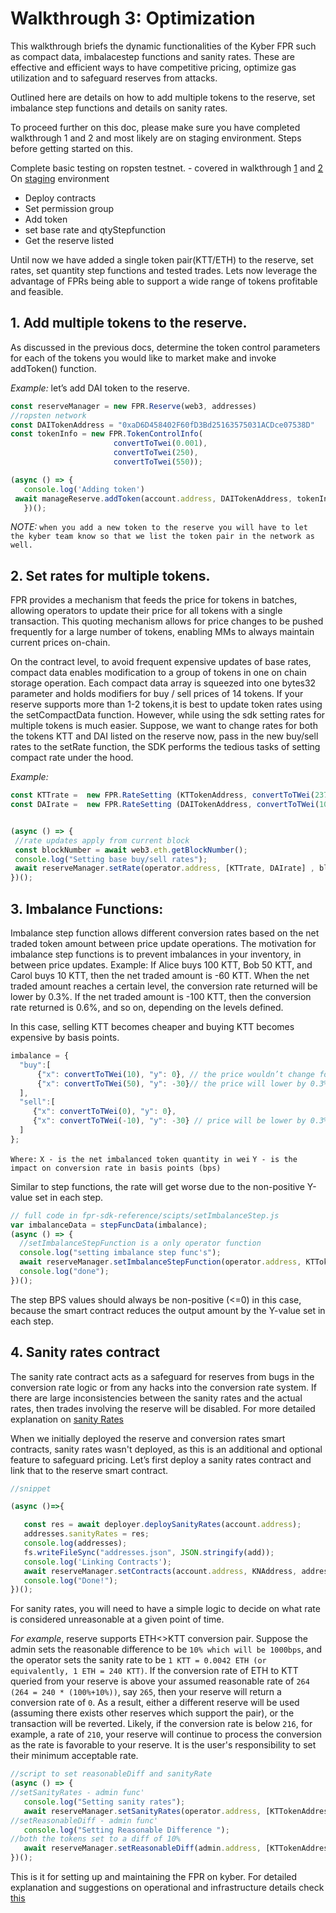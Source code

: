 # Walkthrough 3: Optimization

This walkthrough briefs the dynamic functionalities of the Kyber FPR such as compact data, imbalacestep functions and sanity rates. These are effective and efficient ways to have competitive pricing, optimize gas utilization and to safeguard reserves from attacks. 


Outlined here are details on how to add multiple tokens to the reserve, set imbalance step functions and details on sanity rates.

To proceed further on this doc, please make sure you have completed walkthrough 1 and 2 and most likely are on staging environment. Steps before getting started on this.


Complete basic testing on ropsten testnet. - covered in walkthrough [1](docs/tutorial-walkthrough1.md) and [2](docs/tutorial-walkthrough2.md)
On [staging](/docs/mainnetStaging.md) environment 
* Deploy contracts
* Set permission group
* Add token
* set base rate and qtyStepfunction
* Get the reserve listed



Until now we have added a single token pair(KTT/ETH) to the reserve, set rates, set quantity step functions and tested trades. Lets now leverage the advantage of FPRs being able to support a wide range of tokens profitable and feasible.

## 1. Add multiple tokens to the reserve.

As discussed in the previous docs, determine the token control parameters for each of the tokens you would like to market make and invoke addToken() function.


*Example:* let’s add DAI token to the reserve.
```js
const reserveManager = new FPR.Reserve(web3, addresses)
//ropsten network
const DAITokenAddress = "0xaD6D458402F60fD3Bd25163575031ACDce07538D"
const tokenInfo = new FPR.TokenControlInfo(
                       convertToTwei(0.001),
                       convertToTwei(250),
                       convertToTwei(550));

(async () => {
   console.log('Adding token')
 await manageReserve.addToken(account.address, DAITokenAddress, tokenInfo)
   })();
```
*NOTE:* `when you add a new token to the reserve you will have to let the kyber team know so that we list the token pair in the network as well.`


## 2. Set rates for multiple tokens.

FPR provides a mechanism that feeds the price for tokens in batches, allowing operators to update their price for all tokens with a single transaction. This quoting mechanism allows for price changes to be pushed frequently for a large number of tokens, enabling MMs to always maintain current prices on-chain.

On the contract level, to avoid frequent expensive updates of base rates, compact data enables modification to a group of tokens in one on chain storage operation. Each compact data array is squeezed into one bytes32 parameter and holds modifiers for buy / sell prices of 14 tokens. If your reserve supports more than 1-2 tokens,it is best to update token rates using the setCompactData function. However, while using the sdk setting rates for multiple tokens is much easier.
Suppose, we want to change rates for both the tokens KTT and DAI listed on the reserve now, pass in the new buy/sell rates to the setRate function, the SDK performs the tedious tasks of setting compact rate under the hood.

*Example:*
 ```js
const KTTrate =  new FPR.RateSetting (KTTokenAddress, convertToTWei(237), convertToTWei(0.0040));
const DAIrate =  new FPR.RateSetting (DAITokenAddress, convertToTWei(100), convertToTWei(0.0018));


(async () => {
  //rate updates apply from current block
  const blockNumber = await web3.eth.getBlockNumber();
  console.log("Setting base buy/sell rates");
  await reserveManager.setRate(operator.address, [KTTrate, DAIrate] , blockNumber);
})();
 ```

## 3. Imbalance Functions: 

Imbalance step function allows different conversion rates based on the net traded token amount between price update operations. The motivation for imbalance step functions is to prevent imbalances in your inventory, in between price updates.
Example:
If Alice buys 100 KTT, Bob 50 KTT, and Carol buys 10 KTT, then the net traded amount is -60 KTT. When the net traded amount reaches a certain level, the conversion rate returned will be lower by 0.3%. If the net traded amount is -100 KTT, then the conversion rate returned is 0.6%, and so on, depending on the levels defined.

In this case, selling KTT becomes cheaper and buying KTT becomes expensive by basis points.
```js
imbalance = {
  "buy":[
      {"x": convertToTWei(10), "y": 0}, // the price wouldn’t change for every +10 imbalance
      {"x": convertToTWei(50), "y": -30}// the price will lower by 0.3% for imbalance above 50 KTTtokens 
  ],
  "sell":[
     {"x": convertToTWei(0), "y": 0},
     {"x": convertToTWei(-10), "y": -30} // price will be lower by 0.3% for imbalances below 10KTTtokens
  ]
};
```
`Where:`
`X - is the net imbalanced token quantity in wei`
`Y - is the impact on conversion rate in basis points (bps)`

Similar to step functions, the rate will get worse due to the non-positive Y-value set in each step.
```js
// full code in fpr-sdk-reference/scipts/setImbalanceStep.js
var imbalanceData = stepFuncData(imbalance);
(async () => {
  //setImbalanceStepFunction is a only operator function
  console.log("setting imbalance step func's");
  await reserveManager.setImbalanceStepFunction(operator.address, KTTokenAddress, imbalanceData.buy, imbalanceData.sell);
  console.log("done");
})();
```

The step BPS values should always be non-positive (<=0) in this case, because the smart contract reduces the output amount by the Y-value set in each step.


## 4. Sanity rates contract


The sanity rate contract acts as a safeguard for reserves from bugs in the conversion rate logic or from any hacks into the conversion rate system. If there are large inconsistencies between the sanity rates and the actual rates, then trades involving the reserve will be disabled. For more detailed explanation on [sanity Rates](/docs/sanityRates.md)

When we initially deployed the reserve and conversion rates smart contracts, sanity rates wasn't deployed, as this is an additional and optional feature to safeguard pricing.
Let’s first deploy a sanity rates contract and link that to the reserve smart contract.
```js
//snippet

(async ()=>{

   const res = await deployer.deploySanityRates(account.address);
   addresses.sanityRates = res;
   console.log(addresses);
   fs.writeFileSync("addresses.json", JSON.stringify(add));
   console.log('Linking Contracts');
   await reserveManager.setContracts(account.address, KNAddress, addresses.conversionRates,addresses.sanityRates);
   console.log("Done!");
})();
```
For sanity rates, you will need to have a simple logic to decide on what rate is considered unreasonable at a given point of time. 

*For example*, reserve supports ETH<>KTT conversion pair. Suppose the admin sets the reasonable difference to be `10% which will be 1000bps`, and the operator sets the sanity rate to be `1 KTT = 0.0042 ETH (or equivalently, 1 ETH = 240 KTT)`.
If the conversion rate of ETH to KTT queried from your reserve is above your assumed reasonable rate of `264 (264 = 240 * (100%+10%))`, say `265`, then your reserve will return a conversion rate of `0`. As a result, either a different reserve will be used (assuming there exists other reserves which support the pair), or the transaction will be reverted.
Likely, if the conversion rate is below `216`, for example, a rate of `210`, your reserve will continue to process the conversion as the rate is favorable to your reserve. It is the user's responsibility to set their minimum acceptable rate.

```js
//script to set reasonableDiff and sanityRate
(async () => {
//setSanityRates - admin func'
   console.log("Setting sanity rates");
   await reserveManager.setSanityRates(operator.address, [KTTokenAddress,DAITokenAddress],[convertToTWei(0.0040),convertToTWei(0.0018)]);
//setReasonableDiff - admin func'
   console.log("Setting Reasonable Difference ");
//both the tokens set to a diff of 10%
   await reserveManager.setReasonableDiff(admin.address, [KTTokenAddress,DAITokenAddress], [1000, 1000]);
})();

```

This is it for setting up and maintaining the FPR on kyber. For detailed explanation and suggestions on operational and infrastructure details check [this](/docs/infrastructureDetails.md)
